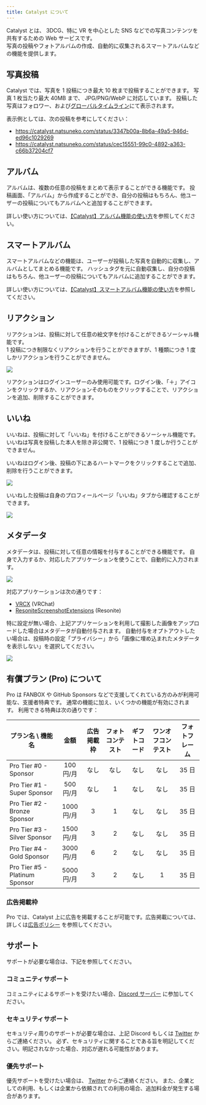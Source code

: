 ```yaml
---
title: Catalyst について
---
```


Catalyst とは、 3DCG、特に VR を中心とした SNS などでの写真コンテンツを共有するための Web サービスです。  
写真の投稿やフォトアルバムの作成、自動的に収集されるスマートアルバムなどの機能を提供します。

## 写真投稿

Catalyst では、写真を 1 投稿につき最大 10 枚まで投稿することができます。
写真 1 枚当たり最大 40MB まで、 JPG/PNG/WebP に対応しています。
投稿した写真はフォロワー、および[グローバルタイムライン](https://catalyst.natsuneko.com/firehose)にて表示されます。

表示例としては、次の投稿を参考にしてください：

- https://catalyst.natsuneko.com/status/3347b00a-8b6a-49a5-946d-ed96c1029269
- https://catalyst.natsuneko.com/status/cec15551-99c0-4892-a363-c66b37204cf7

## アルバム

アルバムは、複数の任意の投稿をまとめて表示することができる機能です。
投稿画面、「アルバム」から作成することができ、自分の投稿はもちろん、他ユーザーの投稿についてもアルバムへと追加することができます。

詳しい使い方については、[【Catalyst】アルバム機能の使い方](https://blog.natsuneko.com/entry/2025/06/18/205029)を参照してください。

## スマートアルバム

スマートアルバムなどの機能は、ユーザーが投稿した写真を自動的に収集し、アルバムとしてまとめる機能です。
ハッシュタグを元に自動収集し、自分の投稿はもちろん、他ユーザーの投稿についてもアルバムに追加することができます。

詳しい使い方については、[【Catalyst】スマートアルバム機能の使い方](https://blog.natsuneko.com/entry/2025/07/21/161752)を参照してください。

## リアクション

リアクションは、投稿に対して任意の絵文字を付けることができるソーシャル機能です。  
1 投稿につき制限なくリアクションを行うことができますが、1 種類につき 1 度しかリアクションを行うことができません。

![](https://images.natsuneko.com/c6a6fefd15a5e5fe5fe7d04638f9b1c2f797db07fd6bcadcc5125d55a09a9940.png)

リアクションはログインユーザーのみ使用可能です。ログイン後、「＋」アイコンをクリックするか、リアクションそのものをクリックすることで、リアクションを追加、削除することができます。

## いいね

いいねは、投稿に対して「いいね」を付けることができるソーシャル機能です。
いいねは写真を投稿した本人を除き非公開で、1 投稿につき 1 度しか行うことができません。

いいねはログイン後、投稿の下にあるハートマークをクリックすることで追加、削除を行うことができます。

![](https://images.natsuneko.com/91346bfc8596c9d01d3f327204f9daada4030cd2800854111e704577cb6d3339.png)

いいねした投稿は自身のプロフィールページ「いいね」タブから確認することができます。

![](https://images.natsuneko.com/71be7fe0f27c506cec354c5b93f7c4778015d0bc21631564a6c2b8770afa1eb3.png)

## メタデータ

メタデータは、投稿に対して任意の情報を付与することができる機能です。
自身で入力するか、対応したアプリケーションを使うことで、自動的に入力されます。

![](https://images.natsuneko.com/564406ccf0c1f5af55893bba47eb5bcf71b00b154c98bd09076ecc848541d2bd.png)

対応アプリケーションは次の通りです：

- [VRCX](https://github.com/vrcx-team/VRCX) (VRChat)
- [ResoniteScreenshotExtensions](https://github.com/hantabaru1014/ResoniteScreenshotExtensions) (Resonite)

特に設定が無い場合、上記アプリケーションを利用して撮影した画像をアップロードした場合はメタデータが自動付与されます。
自動付与をオプトアウトしたい場合は、投稿時の設定「プライバシー」から「画像に埋め込まれたメタデータを表示しない」を選択してください。

![](https://images.natsuneko.com/263c916142db5a7274c2abfb1bc78d9f4122ed49735e1790cbf3aacc34c118dc.png)

## 有償プラン (Pro) について

Pro は FANBOX や GitHub Sponsors などで支援してくれている方のみが利用可能な、支援者特典です。
通常の機能に加え、いくつかの機能が有効にされます。
利用できる特典は次の通りです：

| プラン名 \ 機能名              |    金額    | 広告掲載枠 | フォトコンテスト | ギフトコード | ワンオフコンテスト | フォトフレーム |
| ------------------------------ | :--------: | :--------: | :--------------: | :----------: | :----------------: | :------------: |
| Pro Tier #0 - Sponsor          | 100 円/月  |    なし    |       なし       |     なし     |        なし        |     35 日      |
| Pro Tier #1 - Super Sponsor    | 500 円/月  |    なし    |        1         |     なし     |        なし        |     35 日      |
| Pro Tier #2 - Bronze Sponsor   | 1000 円/月 |     3      |        1         |     なし     |        なし        |     35 日      |
| Pro Tier #3 - Silver Sponsor   | 1500 円/月 |     3      |        2         |     なし     |        なし        |     35 日      |
| Pro Tier #4 - Gold Sponsor     | 3000 円/月 |     6      |        2         |     なし     |        なし        |     35 日      |
| Pro Tier #5 - Platinum Sponsor | 5000 円/月 |     3      |        2         |     なし     |         1          |     35 日      |

### 広告掲載枠

Pro では、Catalyst 上に広告を掲載することが可能です。広告掲載については、詳しくは[広告ポリシー](/catalyst/ads) を参照してください。

## サポート

サポートが必要な場合は、下記を参照してください。

### コミュニティサポート

コミュニティによるサポートを受けたい場合、[Discord サーバー](https://discord.gg/C4Zz6WJXQs) に参加してください。

### セキュリティサポート

セキュリティ周りのサポートが必要な場合は、上記 Discord もしくは [Twitter](https://twitter.com/6jz) からご連絡ください。
必ず、セキュリティに関することである旨を明記してください。明記されなかった場合、対応が遅れる可能性があります。

### 優先サポート

優先サポートを受けたい場合は、 [Twitter](https://twitter.com/6jz) からご連絡ください。
また、企業としての利用、もしくは企業から依頼されての利用の場合、追加料金が発生する場合があります。
